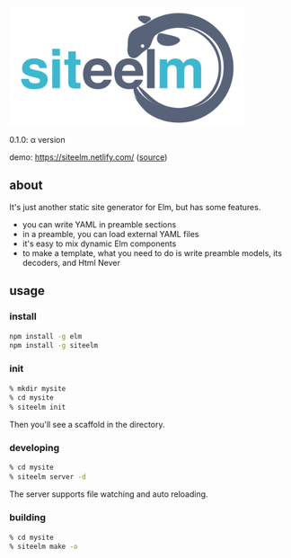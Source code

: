 <img src='res/img/siteelm.svg' width='420' alt='siteelm'>

0.1.0: α version

demo: https://siteelm.netlify.com/ ([source](/res/scaffold/basic))

## about
It's just another static site generator for Elm, but has some features.

- you can write YAML in preamble sections 
- in a preamble, you can load external YAML files
- it's easy to mix dynamic Elm components
- to make a template, what you need to do is write preamble models, its decoders, and Html Never

## usage
### install
```sh
npm install -g elm
npm install -g siteelm
```

### init
```sh
% mkdir mysite
% cd mysite
% siteelm init
```
Then you'll see a scaffold in the directory.


### developing
```sh
% cd mysite
% siteelm server -d
```
The server supports file watching and auto reloading.

### building
```sh
% cd mysite
% siteelm make -o
```
